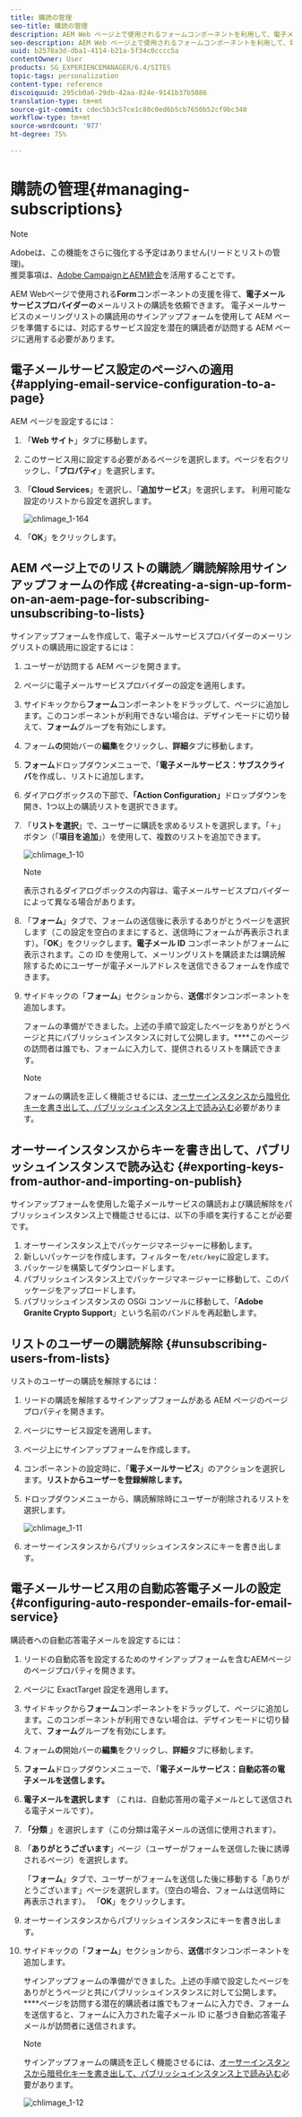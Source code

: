 ```yaml
---
title: 購読の管理
seo-title: 購読の管理
description: AEM Web ページ上で使用されるフォームコンポーネントを利用して、電子メールサービスプロバイダーのメーリングリストを購読するようにユーザーに求めることができます。電子メールサービスのメーリングリストの購読用のサインアップフォームを使用して AEM ページを準備するには、対応するサービス設定を潜在的購読者が訪問する AEM ページに適用する必要があります。
seo-description: AEM Web ページ上で使用されるフォームコンポーネントを利用して、電子メールサービスプロバイダーのメーリングリストを購読するようにユーザーに求めることができます。電子メールサービスのメーリングリストの購読用のサインアップフォームを使用して AEM ページを準備するには、対応するサービス設定を潜在的購読者が訪問する AEM ページに適用する必要があります。
uuid: b2578a3d-dba1-4114-b21a-5f34c0cccc5a
contentOwner: User
products: SG_EXPERIENCEMANAGER/6.4/SITES
topic-tags: personalization
content-type: reference
discoiquuid: 295cb0a6-29db-42aa-824e-9141b37b5086
translation-type: tm+mt
source-git-commit: cdec5b3c57ce1c80c0ed6b5cb7650b52cf9bc340
workflow-type: tm+mt
source-wordcount: '977'
ht-degree: 75%

---
```



# 購読の管理{#managing-subscriptions}

>[!NOTE]
>
>Adobeは、この機能をさらに強化する予定はありません(リードとリストの管理)。\
>推奨事項は、[Adobe CampaignとAEM統合](/help/sites-administering/campaign.md)を活用することです。

AEM Webページで使用される&#x200B;**Form**&#x200B;コンポーネントの支援を得て、**電子メールサービスプロバイダーの**&#x200B;メールリストの購読を依頼できます。 電子メールサービスのメーリングリストの購読用のサインアップフォームを使用して AEM ページを準備するには、対応するサービス設定を潜在的購読者が訪問する AEM ページに適用する必要があります。

## 電子メールサービス設定のページへの適用 {#applying-email-service-configuration-to-a-page}

AEM ページを設定するには：

1. 「**Web サイト**」タブに移動します。
1. このサービス用に設定する必要があるページを選択します。ページを右クリックし、「**プロパティ**」を選択します。

1. 「**Cloud Services**」を選択し、「**追加サービス**」を選択します。 利用可能な設定のリストから設定を選択します。

   ![chlimage_1-164](assets/chlimage_1-164.png)

1. 「**OK**」をクリックします。

## AEM ページ上でのリストの購読／購読解除用サインアップフォームの作成  {#creating-a-sign-up-form-on-an-aem-page-for-subscribing-unsubscribing-to-lists}

サインアップフォームを作成して、電子メールサービスプロバイダーのメーリングリストの購読用に設定するには：

1. ユーザーが訪問する AEM ページを開きます。
1. ページに電子メールサービスプロバイダーの設定を適用します。

1. サイドキックから&#x200B;**フォーム**&#x200B;コンポーネントをドラッグして、ページに追加します。このコンポーネントが利用できない場合は、デザインモードに切り替えて、**フォーム**&#x200B;グループを有効にします。
1. フォーム&#x200B;**の**&#x200B;開始バーの&#x200B;**編集**&#x200B;をクリックし、**詳細**&#x200B;タブに移動します。
1. **フォーム**&#x200B;ドロップダウンメニューで、「**電子メールサービス：サブスクライバ**&#x200B;を作成し、リストに追加します。
1. ダイアログボックスの下部で、**「Action Configuration」**&#x200B;ドロップダウンを開き、1つ以上の購読リストを選択できます。
1. 「**リストを選択**」で、ユーザーに購読を求めるリストを選択します。「＋」ボタン（「**項目を追加**」）を使用して、複数のリストを追加できます。

   ![chlimage_1-10](assets/chlimage_1-10.jpeg)

   >[!NOTE]
   >
   >表示されるダイアログボックスの内容は、電子メールサービスプロバイダーによって異なる場合があります。

1. 「**フォーム**」タブで、フォームの送信後に表示するありがとうページを選択します（この設定を空白のままにすると、送信時にフォームが再表示されます）。「**OK**」をクリックします。**電子メール ID** コンポーネントがフォームに表示されます。この ID を使用して、メーリングリストを購読または購読解除するためにユーザーが電子メールアドレスを送信できるフォームを作成できます。
1. サイドキックの「**フォーム**」セクションから、**送信**&#x200B;ボタンコンポーネントを追加します。

   フォームの準備ができました。上述の手順で設定したページをありがとうページと共にパブリッシュインスタンスに対して公開します。****&#x200B;このページの訪問者は誰でも、フォームに入力して、提供されるリストを購読できます。

   >[!NOTE]
   >
   >フォームの購読を正しく機能させるには、[オーサーインスタンスから暗号化キーを書き出して、パブリッシュインスタンス上で読み込む](#exporting-keys-from-author-and-importing-on-publish)必要があります。

## オーサーインスタンスからキーを書き出して、パブリッシュインスタンスで読み込む  {#exporting-keys-from-author-and-importing-on-publish}

サインアップフォームを使用した電子メールサービスの購読および購読解除をパブリッシュインスタンス上で機能させるには、以下の手順を実行することが必要です。

1. オーサーインスタンス上でパッケージマネージャーに移動します。
1. 新しいパッケージを作成します。フィルターを`/etc/key`に設定します。
1. パッケージを構築してダウンロードします。
1. パブリッシュインスタンス上でパッケージマネージャーに移動して、このパッケージをアップロードします。
1. パブリッシュインスタンスの OSGi コンソールに移動して、「**Adobe Granite Crypto Support**」という名前のバンドルを再起動します。

## リストのユーザーの購読解除  {#unsubscribing-users-from-lists}

リストのユーザーの購読を解除するには：

1. リードの購読を解除するサインアップフォームがある AEM ページのページプロパティを開きます。
1. ページにサービス設定を適用します。
1. ページ上にサインアップフォームを作成します。
1. コンポーネントの設定時に、「**電子メールサービス**」のアクションを選択します。**リストからユーザーを登録解除します。**
1. ドロップダウンメニューから、購読解除時にユーザーが削除されるリストを選択します。

   ![chlimage_1-11](assets/chlimage_1-11.jpeg)

1. オーサーインスタンスからパブリッシュインスタンスにキーを書き出します。

## 電子メールサービス用の自動応答電子メールの設定  {#configuring-auto-responder-emails-for-email-service}

購読者への自動応答電子メールを設定するには：

1. リードの自動応答を設定するためのサインアップフォームを含むAEMページのページプロパティを開きます。
1. ページに ExactTarget 設定を適用します。

1. サイドキックから&#x200B;**フォーム**&#x200B;コンポーネントをドラッグして、ページに追加します。このコンポーネントが利用できない場合は、デザインモードに切り替えて、**フォーム**&#x200B;グループを有効にします。
1. フォーム&#x200B;**の**&#x200B;開始バーの&#x200B;**編集**&#x200B;をクリックし、**詳細**&#x200B;タブに移動します。
1. **フォーム**&#x200B;ドロップダウンメニューで、「**電子メールサービス：自動応答の電子メールを送信します。**
1. **電子メールを選択します** （これは、自動応答用の電子メールとして送信される電子メールです）。

1. **「分類** 」を選択します（この分類は電子メールの送信に使用されます）。
1. 「**ありがとうございます**」ページ（ユーザーがフォームを送信した後に誘導されるページ）を選択します。

   「**フォーム**」タブで、ユーザーがフォームを送信した後に移動する「ありがとうございます」ページを選択します。（空白の場合、フォームは送信時に再表示されます）。 「**OK**」をクリックします。

1. オーサーインスタンスからパブリッシュインスタンスにキーを書き出します。
1. サイドキックの「**フォーム**」セクションから、**送信**&#x200B;ボタンコンポーネントを追加します。

   サインアップフォームの準備ができました。上述の手順で設定したページをありがとうページと共にパブリッシュインスタンスに対して公開します。****&#x200B;ページを訪問する潜在的購読者は誰でもフォームに入力でき、フォームを送信すると、フォームに入力された電子メール ID に基づき自動応答電子メールが訪問者に送信されます。

   >[!NOTE]
   >
   >サインアップフォームの購読を正しく機能させるには、[オーサーインスタンスから暗号化キーを書き出して、パブリッシュインスタンス上で読み込む](#exporting-keys-from-author-and-importing-on-publish)必要があります。

   ![chlimage_1-12](assets/chlimage_1-12.jpeg)

